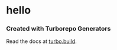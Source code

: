 # hello

### Created with Turborepo Generators

Read the docs at [turbo.build](https://turbo.build/repo/docs/core-concepts/monorepos/code-generation).
